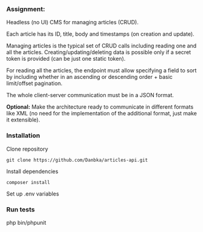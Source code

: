 ### Assignment:

Headless (no UI) CMS for managing articles (CRUD).

Each article has its ID, title, body and timestamps (on creation and update).

Managing articles is the typical set of CRUD calls including reading one and all the articles. Creating/updating/deleting data is possible only if a secret token is provided (can be just one static token).

For reading all the articles, the endpoint must allow specifying a field to sort by including whether in an ascending or descending order + basic limit/offset pagination.

The whole client-server communication must be in a JSON format.

**Optional:**
Make the architecture ready to communicate in different formats like XML (no need for the implementation of the additional format, just make it extensible).

### Installation

Clone repository

```
git clone https://github.com/Danbka/articles-api.git
```

Install dependencies
```
composer install
```

Set up .env variables

### Run tests
php bin/phpunit
